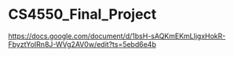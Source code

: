 # CS4550_Final_Project

https://docs.google.com/document/d/1bsH-sAQKmEKmLljgxHokR-FbyztYoIRn8J-WVg2AV0w/edit?ts=5ebd6e4b
